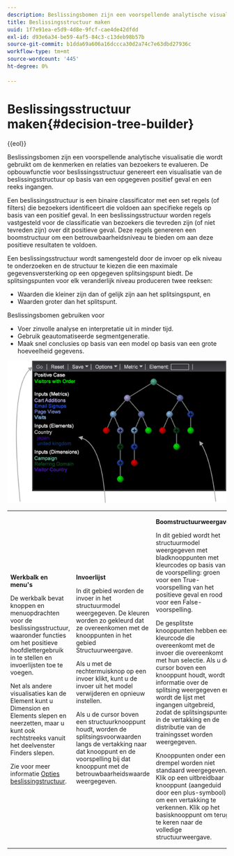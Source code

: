 ```yaml
---
description: Beslissingsbomen zijn een voorspellende analytische visualisatie die wordt gebruikt om de kenmerken en relaties van bezoekers te evalueren. De opbouwfunctie voor beslissingsstructuur genereert een visualisatie van de beslissingsstructuur op basis van een opgegeven positief geval en een reeks ingangen.
title: Beslissingsstructuur maken
uuid: 1f7e91ea-e5d9-4d8e-9fcf-cae4de42dfdd
exl-id: d93e6a34-be59-4af5-84c3-c13deb98b57b
source-git-commit: b1dda69a606a16dccca30d2a74c7e63dbd27936c
workflow-type: tm+mt
source-wordcount: '445'
ht-degree: 0%

---
```


# Beslissingsstructuur maken{#decision-tree-builder}

{{eol}}

Beslissingsbomen zijn een voorspellende analytische visualisatie die wordt gebruikt om de kenmerken en relaties van bezoekers te evalueren. De opbouwfunctie voor beslissingsstructuur genereert een visualisatie van de beslissingsstructuur op basis van een opgegeven positief geval en een reeks ingangen.

Een beslissingsstructuur is een binaire classificator met een set regels (of filters) die bezoekers identificeert die voldoen aan specifieke regels op basis van een positief geval. In een beslissingsstructuur worden regels vastgesteld voor de classificatie van bezoekers die tevreden zijn (of niet tevreden zijn) over dit positieve geval. Deze regels genereren een boomstructuur om een betrouwbaarheidsniveau te bieden om aan deze positieve resultaten te voldoen.

Een beslissingsstructuur wordt samengesteld door de invoer op elk niveau te onderzoeken en de structuur te kiezen die een maximale gegevensversterking op een opgegeven splitsingspunt biedt. De splitsingspunten voor elk veranderlijk niveau produceren twee reeksen:

* Waarden die kleiner zijn dan of gelijk zijn aan het splitsingspunt, en
* Waarden groter dan het splitspunt.

Beslissingsbomen gebruiken voor

* Voer zinvolle analyse en interpretatie uit in minder tijd.
* Gebruik geautomatiseerde segmentgeneratie.
* Maak snel conclusies op basis van een model op basis van een grote hoeveelheid gegevens.

![](assets/decision_tree_parts.png)

<table id="table_FCC5D63EF8A843D79B2338BD951025EA"> 
 <tbody> 
  <tr> 
   <td colname="col1"> <p><b>Werkbalk en menu's</b> </p> <p>De werkbalk bevat knoppen en menuopdrachten voor de beslissingsstructuur, waaronder functies om het positieve hoofdlettergebruik in te stellen en invoerlijsten toe te voegen. </p> <p>Net als andere visualisaties kan de <span class="uicontrol"> Element</span> kunt u Dimension en Elements slepen en neerzetten, maar u kunt ook rechtstreeks vanuit het deelvenster Finders slepen. </p> <p>Zie voor meer informatie <a href="../../../../home/c-get-started/c-analysis-vis/c-decision-trees/c-decision-trees-menu.md#concept-bfc4e80651a243d3966cc770b205606c"> Opties beslissingstructuur</a>. </p> </td> 
   <td colname="col2"> <p><b>Invoerlijst</b> </p> <p>In dit gebied worden de invoer in het structuurmodel weergegeven. De kleuren worden zo gekleurd dat ze overeenkomen met de knooppunten in het gebied Structuurweergave. </p> <p>Als u met de rechtermuisknop op een invoer klikt, kunt u de invoer uit het model verwijderen en opnieuw instellen. </p> <p>Als u de cursor boven een structuurknooppunt houdt, worden de splitsingsvoorwaarden langs de vertakking naar dat knooppunt en de voorspelling bij dat knooppunt met de betrouwbaarheidswaarde weergegeven. </p> </td> 
   <td colname="col3"> <p><b>Boomstructuurweergave</b> </p> <p>In dit gebied wordt het structuurmodel weergegeven met bladknooppunten met kleurcodes op basis van de voorspelling: groen voor een True-voorspelling van het positieve geval en rood voor een False-voorspelling. </p> <p>De gesplitste knooppunten hebben een kleurcode die overeenkomt met de invoer die overeenkomt met hun selectie. Als u de cursor boven een knooppunt houdt, wordt informatie over de splitsing weergegeven en wordt de lijst met ingangen uitgebreid, zodat de splitsingspunten in de vertakking en de distributie van de trainingsset worden weergegeven. </p> <p>Knooppunten onder een drempel worden niet standaard weergegeven. Klik op een uitbreidbaar knooppunt (aangeduid door een plus-symbool) om een vertakking te verkennen. Klik op het basisknooppunt om terug te keren naar de volledige structuurweergave. </p> </td> 
  </tr> 
 </tbody> 
</table>

<!-- <a id="section_E800327344194A6DBF37F273D8462E2A"></a> -->
